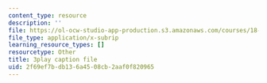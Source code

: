 ```yaml
---
content_type: resource
description: ''
file: https://ol-ocw-studio-app-production.s3.amazonaws.com/courses/18-065-matrix-methods-in-data-analysis-signal-processing-and-machine-learning-spring-2018/2f69ef7bdb136a4508cb2aaf0f820965_xaSL8yFgqig.srt
file_type: application/x-subrip
learning_resource_types: []
resourcetype: Other
title: 3play caption file
uid: 2f69ef7b-db13-6a45-08cb-2aaf0f820965
---
```


